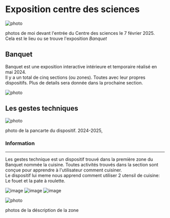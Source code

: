 # Exposition centre des sciences

![photo](/TP1/centre_des_sciences/medias/entree_centre_des_science.jpg)

photos de moi devant l'entrée du Centre des sciences le 7 février 2025. Cela est le lieu ou se trouve l'exposition *Banquet*   

## Banquet
Banquet est une exposition interactive intérieure et temporaire réalisé en mai 2024.  
Il y a un total de cinq sections (ou zones). Toutes avec leur propres dispositifs. Plus de details sera donnée dans la prochaine section.

![photo](/TP1/centre_des_sciences/medias/entree_banquet.jpg)


## Les gestes techniques

![photo](/TP1/centre_des_sciences/medias/titre.jpg)

photo de la pancarte du dispositif. 2024-2025,

### Information
---
Les gestes technique est un dispositif trouvé dans la première zone du Banquet nommée la cuisine. Toutes activités trouvés dans la section sont conçue pour apprendre à l'utilisateur comment cuisiner.  
Le dispositif lui meme nous apprend comment utiliser 2 utensil de cuisine: Le fouet et la pate à roulette.

![image](/TP1/centre_des_sciences/medias/activite_creme_au_fouet.jpg) ![image](/TP1/centre_des_sciences/medias/activite_pate_a_roulette.jpg)
![image](/TP1/centre_des_sciences/medias/geste_technique_zone_espace.jpg)



![photo](/TP1/centre_des_sciences/medias/zone_cuisine.jpg)

photos de la déscription de la zone


